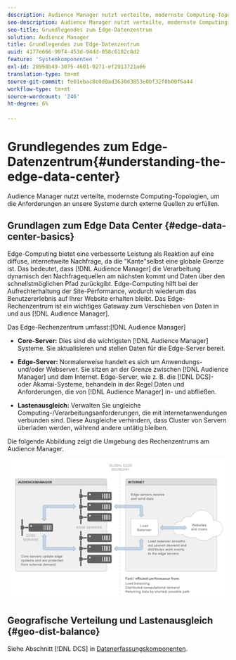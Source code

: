 ```yaml
---
description: Audience Manager nutzt verteilte, modernste Computing-Topologien, um die Anforderungen an unsere Systeme durch externe Quellen zu erfüllen.
seo-description: Audience Manager nutzt verteilte, modernste Computing-Topologien, um die Anforderungen an unsere Systeme durch externe Quellen zu erfüllen.
seo-title: Grundlegendes zum Edge-Datenzentrum
solution: Audience Manager
title: Grundlegendes zum Edge-Datenzentrum
uuid: 4177e666-99f4-453d-94dd-058c6182c8d2
feature: 'Systemkomponenten '
exl-id: 28958b49-3075-4601-9271-ef2913721a66
translation-type: tm+mt
source-git-commit: fe01ebac8c0d0ad3630d3853e0bf32f0b00f6a44
workflow-type: tm+mt
source-wordcount: '246'
ht-degree: 6%

---
```


# Grundlegendes zum Edge-Datenzentrum{#understanding-the-edge-data-center}

Audience Manager nutzt verteilte, modernste Computing-Topologien, um die Anforderungen an unsere Systeme durch externe Quellen zu erfüllen.

## Grundlagen zum Edge Data Center {#edge-data-center-basics}

<!-- 

c_compedge.xml

 -->

Edge-Computing bietet eine verbesserte Leistung als Reaktion auf eine diffuse, internetweite Nachfrage, da die &quot;Kante&quot;selbst eine globale Grenze ist. Das bedeutet, dass [!DNL Audience Manager] die Verarbeitung dynamisch den Nachfragequellen am nächsten kommt und Daten über den schnellstmöglichen Pfad zurückgibt. Edge-Computing hilft bei der Aufrechterhaltung der Site-Performance, wodurch wiederum das Benutzererlebnis auf Ihrer Website erhalten bleibt. Das Edge-Rechenzentrum ist ein wichtiges Gateway zum Verschieben von Daten in und aus [!DNL Audience Manager].

Das Edge-Rechenzentrum umfasst:[!DNL Audience Manager]

* **Core-Server:** Dies sind die wichtigsten  [!DNL Audience Manager] Systeme. Sie aktualisieren und stellen Daten für die Edge-Server bereit.

* **Edge-Server:** Normalerweise handelt es sich um Anwendungs- und/oder Webserver. Sie sitzen an der Grenze zwischen [!DNL Audience Manager] und dem Internet. Edge-Server, wie z. B. die [!DNL DCS]- oder Akamai-Systeme, behandeln in der Regel Daten und Anforderungen, die von [!DNL Audience Manager] in- und abfließen.

* **Lastenausgleich:** Verwalten Sie ungleiche Computing-/Verarbeitungsanforderungen, die mit Internetanwendungen verbunden sind. Diese Ausgleiche verhindern, dass Cluster von Servern überladen werden, während andere untätig bleiben.

Die folgende Abbildung zeigt die Umgebung des Rechenzentrums am Audience Manager.

![](assets/edge_data_center.png)

## Geografische Verteilung und Lastenausgleich {#geo-dist-balance}

Siehe Abschnitt [!DNL DCS] in [Datenerfassungskomponenten](../../reference/system-components/components-data-collection.md).
